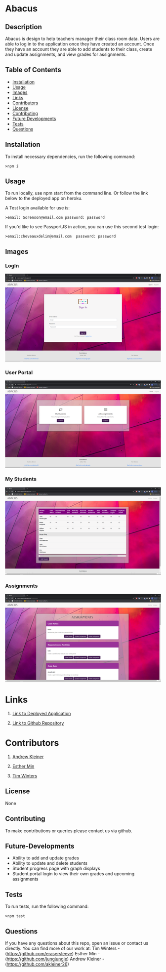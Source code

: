 # Abacus
  
  ## Description
  Abacus is design to help teachers manager their class room data. Users are able to log in to the application once they have created an account. Once they have an account they are able to add students to their class, create and update assignments, and view grades for assignments.
  ## Table of Contents
  *  [Installation](#Installation)
  *  [Usage](#Usage)
  *  [Images](#images)
  *  [Links](#Links)
  *  [Contributors](#Contributors)
  *  [License](#License)
  *  [Contributing](#Contributing)
  *  [Future Developments](#Future-Developments)
  *  [Tests](#Tests)
  *  [Questions](#Questions)
  ## Installation
  To install necessary dependencies, run the following command:

    >npm i

  ## Usage
  To run locally, use npm start from the command line. Or follow the link below to the deployed app on heroku.

  A Test login available for use is: 
    
    >email: Sorenson@email.com password: password

  If you'd like to see PassportJS in action, you can use this second test login: 
    
    >email:cheveauxdelin@email.com  password: password

  ## Images

  ### LogIn
  <img src="./public/assets/Capture%20d’écran%20(38).png" alt="Screenshot of entering site">

  ### User Portal
  <img src="./public/assets/Capture%20d’écran%20(39).png" alt="Screenshot of the User portal">
 
 ### My Students
 <img src="./public/assets/Capture%20d’écran%20(40).png" alt="Screenshot of the students Portal">

### Assignments
<img src="./public/assets/Capture%20d’écran%20(41).png" alt="Screenshot of assignments portal">

  # Links

  1. [Link to Deployed Application](https://github.com/erasersleeve/Abacus)

  2. [Link to Github Repository](https://github.com/erasersleeve/Abacus)

  # Contributors

  1. [Andrew Kleiner](https://github.com/akleiner26)

  2. [Esther Min](https://github.com/jungjungie)  

  3. [Tim Winters](https://github.com/erasersleeve)



  ## License
  None
  ## Contributing
  To make contributions or queries please contact us via github.
  ## Future-Developments
  - Ability to add and update grades
  - Ability to update and delete students
  - Student progress page with graph displays 
  - Student portal login to view their own grades and upcoming assignments
  ## Tests
  To run tests, run the following command:
    
    >npm test
  
  ## Questions
  If you have any questions about this repo, open an issue or contact us directly. You can find more of our work at:
  Tim Winters - (https://github.com/erasersleeve)
  Esther Min - (https://github.com/jungjungie)
  Andrew Kleiner - (https://github.com/akleiner26)
  